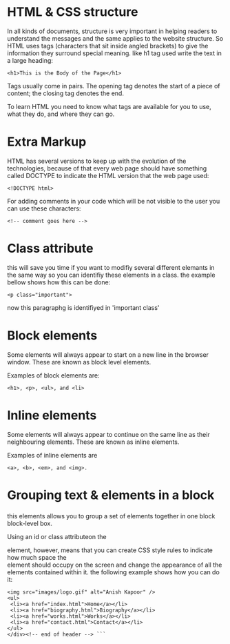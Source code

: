 # HTML & CSS structure
In all kinds of documents, structure is very important in helping
readers to understand the messages and the same applies to the website structure.
So HTML uses tags (characters that sit inside angled
brackets) to give the information they surround special
meaning. like h1 tag used write the text in a large heading: 

```<h1>This is the Body of the Page</h1>```

Tags usually come in pairs. The opening tag denotes
the start of a piece of content; the closing tag denotes
the end.

To learn HTML you need to know what tags are
available for you to use, what they do, and where they
can go.
# Extra Markup
HTML has several versions to keep up with the evolution of the technologies, because of that every web page should have something called DOCTYPE to indicate the HTML version that the web page used:

```<!DOCTYPE html>```

For adding comments in your code which will be not visible to the user you can use these characters:

```<!-- comment goes here -->```

# Class attribute
this will save you time if you want to modifiy several different elemants in the same way so you can identifiy these elements in a class. the example bellow shows how this can be done:

```<p class="important">```

now this paragraphg is identifiyed in 'important class'
# Block elements
Some elements will always appear to start on a new line in the browser window. These are known as block level elements.

Examples of block elements are: 


``<h1>, <p>, <ul>, and <li>``
# Inline elements
Some elements will always appear to continue on the same line as their neighbouring elements. These are known as inline elements.

Examples of inline elements are

``<a>, <b>, <em>, and <img>.``
# Grouping text & elements in a block
### <div>
this elements allows you to group a set of elements together in one block block-level box.

Using an id or class attributeon the <div> element, however, means that you can create CSS style rules to indicate how much space the <div> element should occupy on the screen and change the appearance of all the elements contained within it. the following example shows how you can do it:

``` <div id="header">
<img src="images/logo.gif" alt="Anish Kapoor" />
<ul>
 <li><a href="index.html">Home</a></li>
 <li><a href="biography.html">Biography</a></li>
 <li><a href="works.html">Works</a></li>
 <li><a href="contact.html">Contact</a></li>
</ul>
</div><!-- end of header --> ```  